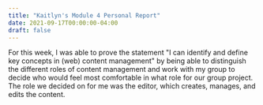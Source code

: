 ```yaml
---
title: "Kaitlyn's Module 4 Personal Report"
date: 2021-09-17T00:00:00-04:00
draft: false
---
```


For this week, I was able to prove the statement "I can identify and define key concepts in (web) content management" by being able to distinguish the different roles of content management and work with my group to decide who would feel most comfortable in what role for our group project. The role we decided on for me was the editor, which creates, manages, and edits the content.
